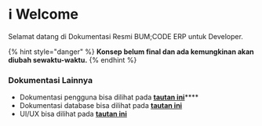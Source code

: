 # ℹ Welcome

Selamat datang di Dokumentasi Resmi BUM;CODE ERP untuk Developer.

{% hint style="danger" %}
**Konsep belum final dan ada kemungkinan akan diubah sewaktu-waktu.**
{% endhint %}

### Dokumentasi Lainnya&#x20;

* Dokumentasi pengguna bisa dilihat pada [**tautan ini**](https://app.gitbook.com/s/vorDoHLQm3DAslhsyoNw/)****
* Dokumentasi database bisa dilihat pada [**tautan ini**](https://dbdocs.io/mohamadsyalvasr/bumicode\_erp)
* UI/UX bisa dilihat pada [**tautan ini**](https://www.figma.com/file/zmsJ1HOdVMCrdp2FvKwlRW/ERP?node-id=0%3A1\&t=lp0ek86C1gNfSxFR-1)
